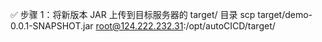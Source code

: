 ✅ 步骤 1：将新版本 JAR 上传到目标服务器的 target/ 目录
scp target/demo-0.0.1-SNAPSHOT.jar root@124.222.232.31:/opt/autoCICD/target/